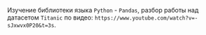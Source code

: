 Изучение библиотеки языка `Python` - `Pandas`, разбор работы над датасетом  `Titanic` по видео: `https://www.youtube.com/watch?v=-sJxwvx0P20&t=3s`.
